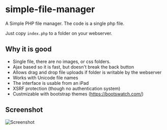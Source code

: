 simple-file-manager
===================

A Simple PHP file manager.  The code is a single php file.  

Just copy `index.php` to a folder on your webserver.

## Why it is good

- Single file, there are no images, or css folders.  
- Ajax based so it is fast, but doesn't break the back button
- Allows drag and drop file uploads if folder is writable by the webserver
- Works with Unicode file names
- The interface is usable from an iPad
- XSRF protection (though no authentication system)
- Custmizable with bootstrap themes (https://bootswatch.com/)

## Screenshot

![Screenshot](https://raw.github.com/EduardoOliveira/simple-file-manager/master/screenshot2.png "Screenshot")
